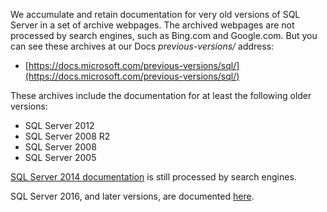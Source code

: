 
We accumulate and retain documentation for very old versions of SQL Server in a set of archive webpages. The archived webpages are not processed by search engines, such as Bing.com and Google.com. But you can see these archives at our Docs _previous-versions/_ address:

- [https://docs.microsoft.com/previous-versions/sql/](https://docs.microsoft.com/previous-versions/sql/)

These archives include the documentation for at least the following older versions:

- SQL Server 2012
- SQL Server 2008 R2
- SQL Server 2008
- SQL Server 2005

[SQL Server 2014 documentation](https://docs.microsoft.com/sql/2014-toc/index?view=sql-server-2014) is still processed by search engines.

SQL Server 2016, and later versions, are documented [here](https://docs.microsoft.com/sql/sql-server/index).
